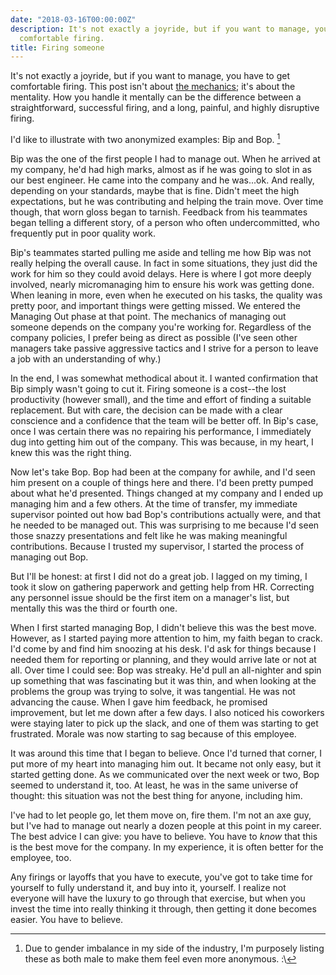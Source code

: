 ```yaml
---
date: "2018-03-16T00:00:00Z"
description: It's not exactly a joyride, but if you want to manage, you have to get
  comfortable firing.
title: Firing someone
---
```


It's not exactly a joyride, but if you want to manage, you have to get comfortable firing. This post isn't about [the mechanics](https://hbr.org/2016/02/a-step-by-step-guide-to-firing-someone); it's about the mentality. How you handle it mentally can be the difference between a straightforward, successful firing, and a long, painful, and highly disruptive firing.

I'd like to illustrate with two anonymized examples: Bip and Bop. [^1]

Bip was the one of the first people I had to manage out. When he arrived at my company, he'd had high marks, almost as if he was going to slot in as our best engineer. He came into the company and he was...ok. And really, depending on your standards, maybe that is fine. Didn't meet the high expectations, but he was contributing and helping the train move. Over time though, that worn gloss began to tarnish. Feedback from his teammates began telling a different story, of a person who often undercommitted, who frequently put in poor quality work. 

Bip's teammates started pulling me aside and telling me how Bip was not really helping the overall cause. In fact in some situations, they just did the work for him so they could avoid delays. Here is where I got more deeply involved, nearly micromanaging him to ensure his work was getting done. When leaning in more, even when he executed on his tasks, the quality was pretty poor, and important things were getting missed. We entered the Managing Out phase at that point. The mechanics of managing out someone depends on the company you're working for. Regardless of the company policies, I prefer being as direct as possible (I've seen other managers take passive aggressive tactics and I strive for a person to leave a job with an understanding of why.)

In the end, I was somewhat methodical about it. I wanted confirmation that Bip simply wasn't going to cut it. Firing someone is a cost--the lost productivity (however small), and the time and effort of finding a suitable replacement. But with care, the decision can be made with a clear conscience and a confidence that the team will be better off. In Bip's case, once I was certain there was no repairing his performance, I immediately dug into getting him out of the company. This was because, in my heart, I knew this was the right thing.

Now let's take Bop. Bop had been at the company for awhile, and I'd seen him present on a couple of things here and there. I'd been pretty pumped about what he'd presented. Things changed at my company and I ended up managing him and a few others. At the time of transfer, my immediate supervisor pointed out how bad Bop's contributions actually were, and that he needed to be managed out. This was surprising to me because I'd seen those snazzy presentations and felt like he was making meaningful contributions. Because I trusted my supervisor, I started the process of managing out Bop. 

But I'll be honest: at first I did not do a great job. I lagged on my timing, I took it slow on gathering paperwork and getting help from HR. Correcting any personnel issue should be the first item on a manager's list, but mentally this was the third or fourth one. 

When I first started managing Bop, I didn't believe this was the best move. However, as I started paying more attention to him, my faith began to crack. I'd come by and find him snoozing at his desk. I'd ask for things because I needed them for reporting or planning, and they would arrive late or not at all. Over time I could see: Bop was streaky. He'd pull an all-nighter and spin up something that was fascinating but it was thin, and when looking at the problems the group was trying to solve, it was tangential. He was not advancing the cause. When I gave him feedback, he promised improvement, but let me down after a few days. I also noticed his coworkers were staying later to pick up the slack, and one of them was starting to get frustrated. Morale was now starting to sag because of this employee. 

It was around this time that I began to believe. Once I'd turned that corner, I put more of my heart into managing him out. It became not only easy, but it started getting done. As we communicated over the next week or two, Bop seemed to understand it, too. At least, he was in the same universe of thought: this situation was not the best thing for anyone, including him.

I've had to let people go, let them move on, fire them. I'm not an axe guy, but I've had to manage out nearly a dozen people at this point in my career. The best advice I can give: you have to believe. You have to _know_ that this is the best move for the company. In my experience, it is often better for the employee, too. 

Any firings or layoffs that you have to execute, you've got to take time for yourself to fully understand it, and buy into it, yourself. I realize not everyone will have the luxury to go through that exercise, but when you invest the time into really thinking it through, then getting it done becomes easier. You have to believe. 

[^1]: Due to gender imbalance in my side of the industry, I'm purposely listing these as both male to make them feel even more anonymous. :\